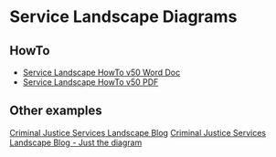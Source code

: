 # Service Landscape Diagrams


## HowTo
- [Service Landscape HowTo v50 Word Doc](Service_Landscape_HowTo_v50.docx)
- [Service Landscape HowTo v50 PDF](Service_Landscape_HowTo_v50.pdf)

## Other examples
[Criminal Justice Services Landscape Blog](https://mojdigital.blog.gov.uk/2015/12/01/opening-up-data-in-the-criminal-justice-system/)
[Criminal Justice Services Landscape Blog - Just the diagram](http://digital-justice.dsd.io/landscape)




